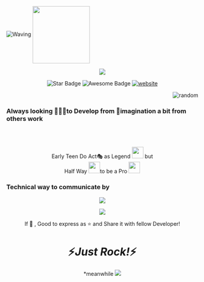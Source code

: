 

![Waving](https://capsule-render.vercel.app/api?type=waving&color=timeAuto&text=Namaste(Hello)%20I'%20m%20Mohit&fontAlignY=50&fontSize=40&height=200&stroke=000000&strokeWidth=2)
<img align="center" src="https://media.tenor.com/GWpqpbWjx0gAAAAM/namasthe-namaskaram.gif" height="150"/>
<p align="center">
    <!--     You can add your logo in the _src_ below -->
    <img src="https://www.amug.com/wp-content/uploads/2016/09/you-logo-here-300x106.png" />
    <p align="center">
<img src="https://img.shields.io/static/v1?label=%F0%9F%8C%9F&message=If%20Useful&style=style=flat&color=BC4E99" alt="Star Badge"/>
 <img src="https://cdn.rawgit.com/sindresorhus/awesome/d7305f38d29fed78fa85652e3a63e154dd8e8829/media/badge.svg" alt="Awesome Badge"/>
 <a href="https://imohitpatel.github.io/Portfilo/"><img src="https://img.shields.io/static/v1?label=&labelColor=505050&message=Devhood&color=%230076D6&style=flat&logo=google-chrome&logoColor=%230076D6" alt="website"/></a>

 

<img align="right" src="https://media.tenor.com/GfSX-u7VGM4AAAAM/coding.gif" alt="random"/><br>
  
<h3 align="left">Always looking 👨🏻‍💻to Develop from 🌌imagination a bit from others work</h3> 

<br>
<br>
<p align="center">
Early Teen Do Act🎭 as Legend   <img src="https://media.tenor.com/i3lImBg2UEQAAAAM/scaler-create-impact.gif" height=30/> but<br>Half Way   <img src="https://media.tenor.com/hTLCQM7NwywAAAAM/halfway-there-halfway.gif" height="30"/>to be a Pro  <img src="https://media.tenor.com/WkgpyPpxpDUAAAAM/work-internet.gif" height=30/>


<h3>Technical way to communicate by</h3>


<p align="center">
  <a href="#">
    <img src="https://skillicons.dev/icons?i=html,css,js,python,c,matlab,flask,django,react,mysql,gcp,aws,bots,ai&perline=17" />
  </a>
</p>
<p align="center">
    <a>
        <img src="https://skillicons.dev/icons?i=visualstudio,replit,discord,github&perline=8" />
    </a>
</p>

<p align="center">
If 💙 , Good to express as ⭐ and Share it with fellow Developer!
<h1 align='center'>⚡️<i>Just Rock!</i>⚡️</h1>
<p align="center">*meanwhile
<img src="https://media.tenor.com/Y2b7jWqgpvEAAAAM/the-rock.gif"/>
</p>
